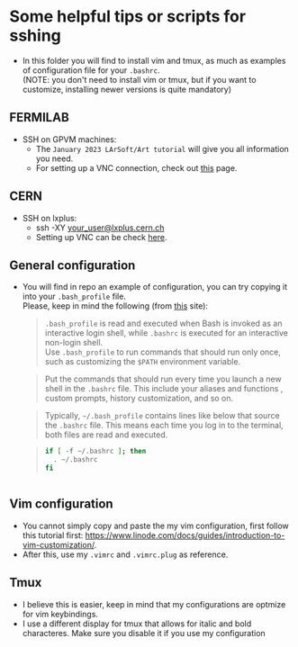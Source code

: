 # Some helpful tips or scripts for sshing

  * In this folder you will find to install vim and tmux, as much as examples of configuration file for your `.bashrc`.  
  (NOTE: you don't need to install vim or tmux, but if you want to customize, installing newer versions is quite mandatory)

## FERMILAB

* SSH on GPVM machines:
  * The `January 2023 LArSoft/Art tutorial` will give you all information you need.
  * For setting up a VNC connection, check out [this](https://wiki.dunescience.org/wiki/DUNE_Computing/Using_VNC_Connections_on_the_dunegpvms) page.

## CERN
* SSH on lxplus:
  * ssh -XY your_user@lxplus.cern.ch
  * Setting up VNC can be check [here](https://homepages.uc.edu/~schreihf/uchenry/post/vnc-to-lxplus/).



## General configuration

* You will find in repo an example of configuration, you can try copying it into your `.bash_profile` file.  
Please, keep in mind the following (from [this](https://linuxize.com/post/bashrc-vs-bash-profile/) site):

    > `.bash_profile` is read and executed when Bash is invoked as an interactive login shell, while `.bashrc` is executed for an interactive non-login shell.  
    > Use `.bash_profile` to run commands that should run only once, such as customizing the `$PATH` environment variable. 

    > Put the commands that should run every time you launch a new shell in the `.bashrc` file. This include your aliases and functions , custom prompts, history customization, and so on.

    > Typically, `~/.bash_profile` contains lines like below that source the `.bashrc` file. This means each time you log in to the terminal, both files are read and executed.

    > ``` sh
    > if [ -f ~/.bashrc ]; then
    >   . ~/.bashrc
    > fi

    > ```
  
## Vim configuration

* You cannot simply copy and paste the my vim configuration, first follow this tutorial first: <https://www.linode.com/docs/guides/introduction-to-vim-customization/>.
* After this, use my `.vimrc` and `.vimrc.plug` as reference.

## Tmux

* I believe this is easier, keep in mind that my configurations are optmize for vim keybindings.
* I use a different display for tmux that allows for italic and bold characteres. Make sure you disable it if you use my configuration

